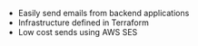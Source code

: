 - Easily send emails from backend applications
- Infrastructure defined in Terraform
- Low cost sends using AWS SES